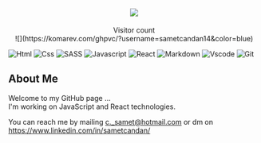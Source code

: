 <h1 align="center">
  <a href="https://git.io/typing-svg">
    <img src="https://readme-typing-svg.herokuapp.com/?lines=React_Developer!;I+am+Samet+Candan&center=true&size=25">
  </a>
</h1>

<p align="center"> 
  Visitor count<br>
   ![](https://komarev.com/ghpvc/?username=sametcandan14&color=blue)
</p>

![Html](https://img.shields.io/badge/HTML5-E34F26?style=flat&logo=html5&logoColor=white)
![Css](https://img.shields.io/badge/CSS3-1572B6?style=flat&logo=css3&logoColor=white)
![SASS](https://img.shields.io/badge/SASS-hotpink.svg?style=flat&logo=SASS&logoColor=white)
![Javascript](https://img.shields.io/badge/JavaScript-323330?style=flat&logo=javascript&logoColor=F7DF1E)
![React](https://img.shields.io/badge/React-323330?style=flat&logo=react&logoColor=F7DF1E)
![Markdown](https://img.shields.io/badge/Markdown-000000?style=flat&logo=markdown&logoColor=white)
![Vscode](https://img.shields.io/badge/Visual_Studio_Code-0078D4?style=flat&logo=visual%20studio%20code&logoColor=white)
![Git](https://img.shields.io/badge/GIT-E44C30?style=flat&logo=git&logoColor=white)

<h2>About Me</h2>

Welcome to my GitHub page ... <br>
I'm working on JavaScript and React technologies. <br>

You can reach me by mailing c._samet@hotmail.com or dm on https://www.linkedin.com/in/sametcandan/
